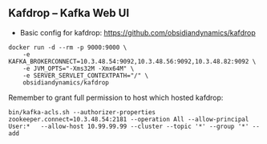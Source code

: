 ## Kafdrop – Kafka Web UI 
- Basic config for kafdrop: https://github.com/obsidiandynamics/kafdrop

```
docker run -d --rm -p 9000:9000 \
    -e KAFKA_BROKERCONNECT=10.3.48.54:9092,10.3.48.56:9092,10.3.48.82:9092 \
    -e JVM_OPTS="-Xms32M -Xmx64M" \
    -e SERVER_SERVLET_CONTEXTPATH="/" \
    obsidiandynamics/kafdrop
```

Remember to grant full permission to host which hosted kafdrop:
```
bin/kafka-acls.sh --authorizer-properties zookeeper.connect=10.3.48.54:2181 --operation All --allow-principal User:*   --allow-host 10.99.99.99 --cluster --topic '*' --group '*' --add
```
